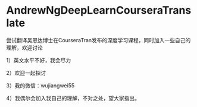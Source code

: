 # AndrewNgDeepLearnCourseraTranslate
尝试翻译吴恩达博士在CourseraTran发布的深度学习课程，同时加入一些自己的理解，欢迎讨论

1）英文水平不好，我会尽力

2）欢迎一起探讨

3）我的微信：wujiangwei55

4）我偶尔会加入我自己的理解，不对之处，望大家指出。
